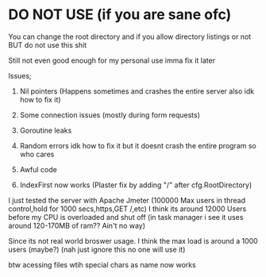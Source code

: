﻿# DO NOT USE (if you are sane ofc)
You can change the root directory and if you allow directory listings or not BUT do not use this shit


Still not even good enough for my personal use imma fix it later

Issues;

1. Nil pointers (Happens sometimes and crashes the entire server also idk how to fix it)

2. Some connection issues (mostly during form requests)

3. Goroutine leaks

4. Random errors idk how to fix it but it doesnt crash the entire program so who cares

5. Awful code

6. IndexFirst now works (Plaster fix by adding "/" after cfg.RootDirectory)

I just tested the server with Apache Jmeter (100000 Max users in thread control,hold for 1000 secs,https,GET /,etc) I think its around 12000 Users before my CPU is overloaded and shut off (in task manager i see it uses around 120-170MB of ram?? Ain't no way)

Since its not real world broswer usage. I think the max load is around a 1000 users (maybe?) (nah just ignore this no one will use it)

btw acessing files wtih special chars as name now works
